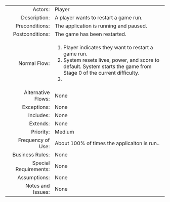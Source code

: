 <table>
    <tbody>
        <tr>
            <td align="right">Actors:</td>
            <td>Player</td>
        </tr>
        <tr>
            <td align="right">Description:</td>
            <td>A player wants to restart a game run.</td>
        </tr>
        <tr>
            <td align="right">Preconditions:</td>
            <td>The application is running and paused.</td>
        </tr>
        <tr>
            <td align="right">Postconditions:</td>
            <td>The game has been restarted.</td>
        </tr>
        <tr>
            <td align="right">Normal Flow:</td>
            <td>
                <ol>
                    <li>Player indicates they want to restart a game run.</li>
                    <li>System resets lives, power, and score to default. System starts the game from Stage 0 of the current difficulty.<li>
                </ol>
            </td>
        </tr>
        <tr>
            <td align="right">Alternative Flows:</td>
            <td>None</td>
        </tr>
        <tr>
            <td align="right">Exceptions:</td>
            <td>None</td>
        </tr>
        <tr>
            <td align="right">Includes:</td>
            <td>None</td>
        </tr>
        <tr>
            <td align="right">Extends:</td>
            <td>None</td>
        </tr>
        <tr>
            <td align="right">Priority:</td>
            <td>Medium</td>
        </tr>
        <tr>
            <td align="right">Frequency of Use:</td>
            <td>About 100% of times the applicaiton is run..</td>
        </tr>
        <tr>
            <td align="right">Business Rules:</td>
            <td>None</td>
        </tr>
        <tr>
            <td align="right">Special Requirements:</td>
            <td>None</td>
        </tr>
        <tr>
            <td align="right">Assumptions:</td>
            <td>None</td>
        </tr>
        <tr>
            <td align="right">Notes and Issues:</td>
            <td>None</td>
        </tr>
    </tbody>
</table>

